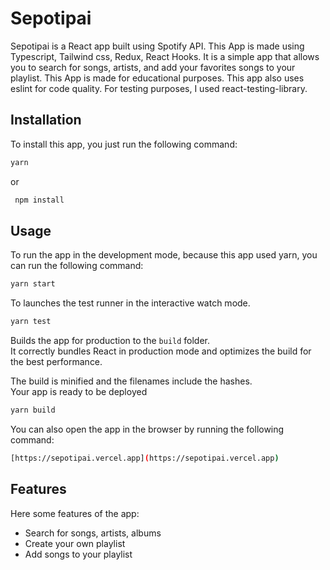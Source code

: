 # Sepotipai

Sepotipai is a React app built using Spotify API. This App is made using Typescript, Tailwind css, Redux, React Hooks. It is a simple app that allows you to search for songs, artists, and add your favorites songs to your playlist. This App is made for educational purposes. This app also uses eslint for code quality. For testing purposes, I used react-testing-library.

## Installation

To install this app, you just run the following command:

```bash
yarn
```

or

```bash
 npm install
```

## Usage

To run the app in the development mode, because this app used yarn, you can run the following command:

```bash
yarn start
```

To launches the test runner in the interactive watch mode.

```bash
yarn test
```

Builds the app for production to the `build` folder.\
It correctly bundles React in production mode and optimizes the build for the best performance.

The build is minified and the filenames include the hashes.\
Your app is ready to be deployed

```bash
yarn build
```

You can also open the app in the browser by running the following command:

```bash
[https://sepotipai.vercel.app](https://sepotipai.vercel.app)

```

## Features

Here some features of the app:

- Search for songs, artists, albums
- Create your own playlist
- Add songs to your playlist
